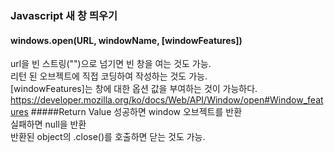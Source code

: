 ### Javascript 새 창 띄우기
#### windows.open(URL, windowName, [windowFeatures])
url을 빈 스트링("")으로 넘기면 빈 창을 여는 것도 가능.  
리턴 된 오브젝트에 직접 코딩하여 작성하는 것도 가능.   
[windowFeatures]는 창에 대한 옵션 값을 부여하는 것이 가능하다.   
https://developer.mozilla.org/ko/docs/Web/API/Window/open#Window_features
#####Return Value
성공하면 window 오브젝트를 반환   
실패하면 null을 반환   
반환된 object의 .close()를 호출하면 닫는 것도 가능.